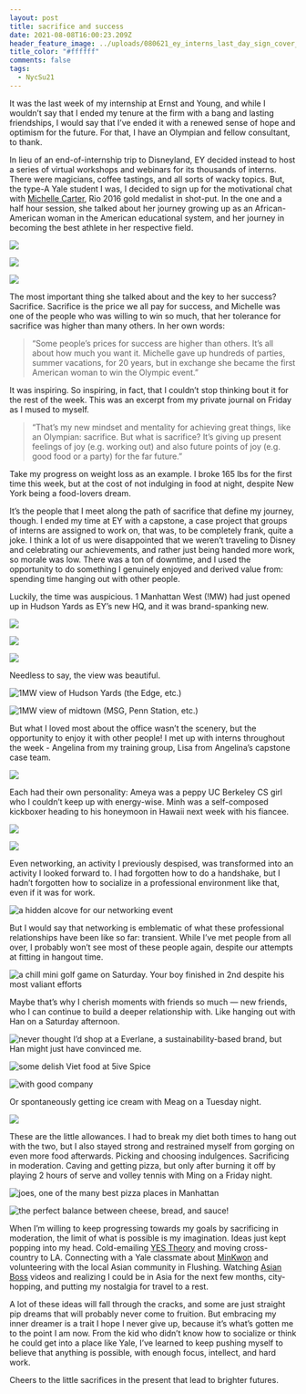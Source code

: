 ```yaml
---
layout: post
title: sacrifice and success
date: 2021-08-08T16:00:23.209Z
header_feature_image: ../uploads/080621_ey_interns_last_day_sign_cover_photo.jpeg
title_color: "#ffffff"
comments: false
tags:
  - NycSu21
---
```

It was the last week of my internship at Ernst and Young, and while I wouldn’t say that I ended my tenure at the firm with a bang and lasting friendships, I would say that I’ve ended it with a renewed sense of hope and optimism for the future. For that, I have an Olympian and fellow consultant, to thank.

In lieu of an end-of-internship trip to Disneyland, EY decided instead to host a series of virtual workshops and webinars for its thousands of interns. There were magicians, coffee tastings, and all sorts of wacky topics. But, the type-A Yale student I was, I decided to sign up for the motivational chat with [Michelle Carter](https://www.instagram.com/shotdiva/), Rio 2016 gold medalist in shot-put. In the one and a half hour session, she talked about her journey growing up as an African-American woman in the American educational system, and her journey in becoming the best athlete in her respective field.

![](../uploads/080621_michelle_carter_slide_1.jpeg)

![](../uploads/080621_michelle_carter_slide_2.jpeg)

![](../uploads/080621_michelle_carter_slide_3.jpeg)

The most important thing she talked about and the key to her success? Sacrifice. Sacrifice is the price we all pay for success, and Michelle was one of the people who was willing to win so much, that her tolerance for sacrifice was higher than many others. In her own words:

> “Some people’s prices for success are higher than others. It’s all about how much you want it. Michelle gave up hundreds of parties, summer vacations, for 20 years, but in exchange she became the first American woman to win the Olympic event.”

It was inspiring. So inspiring, in fact, that I couldn’t stop thinking bout it for the rest of the week. This was an excerpt from my private journal on Friday as I mused to myself.

> “That’s my new mindset and mentality for achieving great things, like an Olympian: sacrifice. But what is sacrifice? It’s giving up present feelings of joy (e.g. working out) and also future points of joy (e.g. good food or a party) for the far future.”

Take my progress on weight loss as an example. I broke 165 lbs for the first time this week, but at the cost of not indulging in food at night, despite New York being a food-lovers dream. 

It’s the people that I meet along the path of sacrifice that define my journey, though. I ended my time at EY with a capstone, a case project that groups of interns are assigned to work on, that was, to be completely frank, quite a joke. I think a lot of us were disappointed that we weren’t traveling to Disney and celebrating our achievements, and rather just being handed more work, so morale was low. There was a ton of downtime, and I used the opportunity to do something I genuinely enjoyed and derived value from: spending time hanging out with other people. 

Luckily, the time was auspicious. 1 Manhattan West (!MW) had just opened up in Hudson Yards as EY’s new HQ, and it was brand-spanking new. 

![](../uploads/080321_1mw_sign.jpeg)

![](../uploads/080321_1mw_floor_plan.jpeg)

![](../uploads/080321_1mw_fancy_room.jpeg)

Needless to say, the view was beautiful.

![1MW view of Hudson Yards (the Edge, etc.)](../uploads/080321_1mw_view_hudson_yards.jpeg "1MW view of Hudson Yards (the Edge, etc.)")

![1MW view of midtown (MSG, Penn Station, etc.)](../uploads/080321_1mw_view_midtown.jpeg "1MW view of midtown (MSG, Penn Station, etc.)")

But what I loved most about the office wasn’t the scenery, but the opportunity to enjoy it with other people! I met up with interns throughout the week - Angelina from my training group, Lisa from Angelina’s capstone case team. 

![](../uploads/080321_ey_lisa_angelina.jpeg)

Each had their own personality: Ameya was a peppy UC Berkeley CS girl who I couldn’t keep up with energy-wise. Minh was a self-composed kickboxer heading to his honeymoon in Hawaii next week with his fiancee. 

![](../uploads/080621_ey_interns_last_day_window.jpg)

![](../uploads/080621_ey_interns_last_day_sign.jpeg)

Even networking, an activity I previously despised, was transformed into an activity I looked forward to. I had forgotten how to do a handshake, but I hadn’t forgotten how to socialize in a professional environment like that, even if it was for work.

![a hidden alcove for our networking event](../uploads/080521_ey_hidden_alcove.jpeg "a hidden alcove for our networking event")

But I would say that networking is emblematic of what these professional relationships have been like so far: transient. While I’ve met people from all over, I probably won’t see most of these people again, despite our attempts at fitting in hangout time. 

![a chill mini golf game on Saturday. Your boy finished in 2nd despite his most valiant efforts](../uploads/080721_ey_interns_mini_golf.jpeg "a chill mini golf game on Saturday. Your boy finished in 2nd despite his most valiant efforts")

Maybe that’s why I cherish moments with friends so much — new friends, who I can continue to build a deeper relationship with. Like hanging out with Han on a Saturday afternoon.

![never thought I’d shop at a Everlane, a sustainability-based brand, but Han might just have convinced me.](../uploads/080721_han_hangout_everlane.jpeg "never thought I’d shop at a Everlane, a sustainability-based brand, but Han might just have convinced me.")

![some delish Viet food at 5ive Spice](../uploads/080721_han_hangout_viet_food.jpeg "some delish Viet food at 5ive Spice")

![with good company](../uploads/080721_han_hangout_jeff_han.jpeg "with good company")

Or spontaneously getting ice cream with Meag on a Tuesday night.

![](../uploads/080521_ice_cream_w_meag.jpeg)

These are the little allowances. I had to break my diet both times to hang out with the two, but I also stayed strong and restrained myself from gorging on even more food afterwards. Picking and choosing indulgences. Sacrificing in moderation. Caving and getting pizza, but only after burning it off by playing 2 hours of serve and volley tennis with Ming on a Friday night.

![joes, one of the many best pizza places in Manhattan](../uploads/080621_joes_pizza_sign.jpeg " joes, one of the many best pizza places in Manhattan")

![the perfect balance between cheese, bread, and sauce!](../uploads/080621_joes_pizza_slice.jpeg "the perfect balance between cheese, bread, and sauce!")

When I’m willing to keep progressing towards my goals by sacrificing in moderation, the limit of what is possible is my imagination. Ideas just kept popping into my head. Cold-emailing [YES Theory](https://www.youtube.com/c/yestheory) and moving cross-country to LA. Connecting with a Yale classmate about [MinKwon](http://minkwon.org/) and volunteering with the local Asian community in Flushing. Watching [Asian Boss](https://www.youtube.com/channel/UC2-_WWPT_124iN6jiym4fOw) videos and realizing I could be in Asia for the next few months, city-hopping, and putting my nostalgia for travel to a rest.

A lot of these ideas will fall through the cracks, and some are just straight pip dreams that will probably never come to fruition. But embracing my inner dreamer is a trait I hope I never give up, because it’s what’s gotten me to the point I am now. From the kid who didn’t know how to socialize or think he could get into a place like Yale, I’ve learned to keep pushing myself to believe that anything is possible, with enough focus, intellect, and hard work. 

Cheers to the little sacrifices in the present that lead to brighter futures.